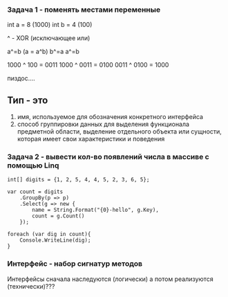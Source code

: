 ### Задача 1 - поменять местами переменные

int a = 8 (1000)
int b = 4 (100)

^ - XOR (исключающее или)

a^=b (a = a^b)
b^=a
a^=b

1000 ^ 100 = 0011
1000 ^ 0011 = 0100
0011 ^ 0100 = 1000

пиздос....


## Тип - это
1. имя, используемое для обозначения конкретного интерфейса
2. способ группировки данных для выделения функционала предметной области, выделение отдельного объекта или сущности, которая имеет свои характеристики и поведения


### Задача 2 - вывести кол-во появлений числа в массиве с помощью Linq

```
int[] digits = {1, 2, 5, 4, 4, 5, 2, 3, 6, 5};

var count = digits
    .GroupBy(p => p)
    .Select(g => new {
	    name = String.Format("{0}-hello", g.Key), 
	    count = g.Count()
    });

foreach (var dig in count){
    Console.WriteLine(dig);
}
```

### Интерфейс - набор сигнатур методов
Интерфейсы сначала наследуются (логически) а потом реализуются (технически)???